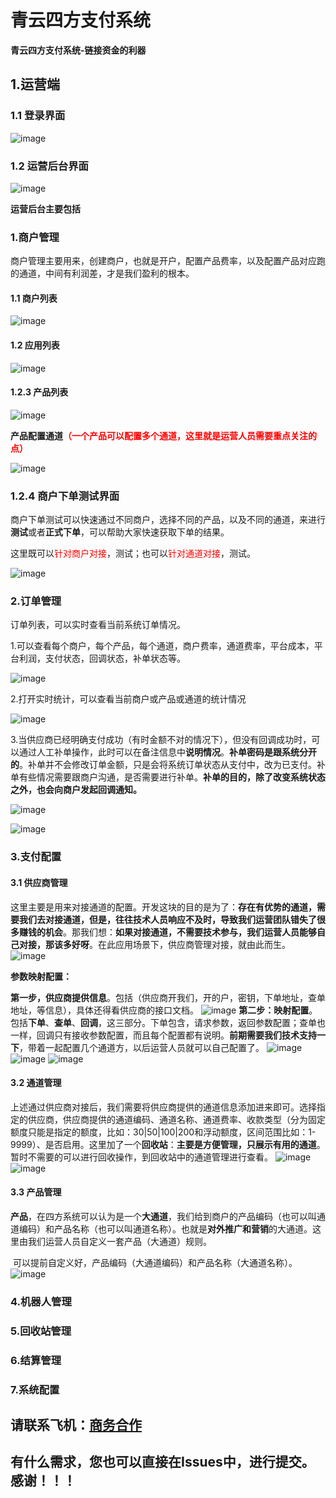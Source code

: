# 青云四方支付系统

**青云四方支付系统-链接资金的利器**

## 1.运营端

### 1.1 登录界面

![image](https://github.com/user-attachments/assets/a8f21cd0-a761-4caf-b77e-fb77e9e18d2d)


### 1.2 运营后台界面

![image](https://github.com/user-attachments/assets/31ddaa3e-46ec-4592-93a5-4eee59582e61)


**运营后台主要包括**

### 1.商户管理

​	商户管理主要用来，创建商户，也就是开户，配置产品费率，以及配置产品对应跑的通道，中间有利润差，才是我们盈利的根本。

#### 1.1 商户列表
![image](https://github.com/user-attachments/assets/842f1e8e-f9c7-426b-b118-be9704d3e93f)


#### 1.2 应用列表

![image](https://github.com/user-attachments/assets/02f867c9-a0e2-4b0b-b02a-98d5c442db99)


#### 1.2.3 产品列表

![image](https://github.com/user-attachments/assets/b4c8016b-8966-4f86-a6a3-0bd68b7cde77)


**产品配置通道**<span style="color:red;font-weight:bold;backgroud:yellow">（一个产品可以配置多个通道，这里就是运营人员需要重点关注的点）</span>

![image](https://github.com/user-attachments/assets/2f2a2d97-f65c-4b6e-8ece-aa19fa30b8cd)


### 1.2.4 商户下单测试界面

商户下单测试可以快速通过不同商户，选择不同的产品，以及不同的通道，来进行**测试**或者**正式下单**，可以帮助大家快速获取下单的结果。

这里既可以<span style="color:red">针对商户对接</span>，测试；也可以<span style="color:red">针对通道对接</span>，测试。

![image](https://github.com/user-attachments/assets/9169e8fb-d300-4ed4-b380-ea44497ecd99)


### 2.订单管理

订单列表，可以实时查看当前系统订单情况。

1.可以查看每个商户，每个产品，每个通道，商户费率，通道费率，平台成本，平台利润，支付状态，回调状态，补单状态等。

![image](https://github.com/user-attachments/assets/0aa0dbf0-df7c-4d82-bf51-86ebf3904b25)


2.打开实时统计，可以查看当前商户或产品或通道的统计情况

![image](https://github.com/user-attachments/assets/390f17b1-7dd8-4f6c-8670-189448172cf7)


3.当供应商已经明确支付成功（有时金额不对的情况下），但没有回调成功时，可以通过人工补单操作，此时可以在备注信息中**说明情况**。**补单密码是跟系统分开的**。补单并不会修改订单金额，只是会将系统订单状态从支付中，改为已支付。补单有些情况需要跟商户沟通，是否需要进行补单。**补单的目的，除了改变系统状态之外，也会向商户发起回调通知。**

![image](https://github.com/user-attachments/assets/5d4bbcc0-f5ad-4623-b55c-05cbe402e49a)

![image](https://github.com/user-attachments/assets/5671431f-3949-4238-852f-40c94ed30872)



### 3.支付配置
#### 3.1 供应商管理

​      这里主要是用来对接通道的配置。开发这块的目的是为了：**存在有优势的通道，需要我们去对接通道，但是，往往技术人员响应不及时，导致我们运营团队错失了很多赚钱的机会**。那我们想：**如果对接通道，不需要技术参与，我们运营人员能够自己对接，那该多好呀**。在此应用场景下，供应商管理对接，就由此而生。
![image](https://github.com/user-attachments/assets/9eb1b2e1-9397-4fab-8c5d-672724a40189)

**参数映射配置：**

**第一步，供应商提供信息**。包括（供应商开我们，开的户，密钥，下单地址，查单地址，等信息），具体还得看供应商的接口文档。
![image](https://github.com/user-attachments/assets/1c419628-59f8-41f8-bc37-ea2325681b52)
**第二步：映射配置**。包括**下单**、**查单**、**回调**，这三部分。下单包含，请求参数，返回参数配置；查单也一样，回调只有接收参数配置，而且每个配置都有说明。**前期需要我们技术支持一下**，带着一起配置几个通道方，以后运营人员就可以自己配置了。
![image](https://github.com/user-attachments/assets/9c22274e-a476-4052-8c70-91d2a1dd8f7d)
![image](https://github.com/user-attachments/assets/5b755c21-e912-4485-9dc2-892d12c5fc74)
![image](https://github.com/user-attachments/assets/4aaa5cd4-4de5-4667-88f1-9fe4b99b2cb8)
#### 3.2 通道管理

​    上述通过供应商对接后，我们需要将供应商提供的通道信息添加进来即可。选择指定的供应商，供应商提供的通道编码、通道名称、通道费率、收款类型（分为固定额度只能是指定的额度，比如：30|50|100|200和浮动额度，区间范围比如：1-9999）、是否启用。这里加了一个**回收站**：**主要是方便管理，只展示有用的通道**。暂时不需要的可以进行回收操作，到回收站中的通道管理进行查看。
![image](https://github.com/user-attachments/assets/ee876fe0-ca5c-40f7-8734-b288f9d13fa3)
![image](https://github.com/user-attachments/assets/38aaceec-cc0c-4ad4-8441-77fc6465267e)
#### 3.3 产品管理

​	**产品**，在四方系统可以认为是一个**大通道**，我们给到商户的产品编码（也可以叫通道编码）和产品名称（也可以叫通道名称）。也就是**对外推广和营销**的大通道。这里由我们运营人员自定义一套产品（大通道）规则。

​	可以提前自定义好，产品编码（大通道编码）和产品名称（大通道名称）。
![image](https://github.com/user-attachments/assets/4c066eeb-db7b-46b7-b680-1453c897b395)


### 4.机器人管理



### 5.回收站管理



### 6.结算管理



### 7.系统配置






## 请联系飞机：<a href="https://t.me/AXPay06" target="_blank">商务合作</a>

## 有什么需求，您也可以直接在Issues中，进行提交。感谢！！！





